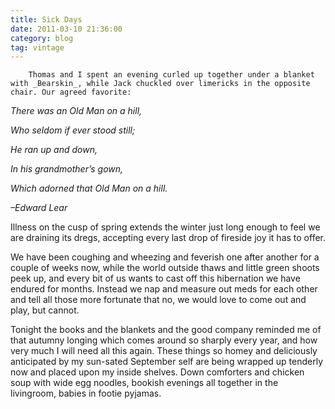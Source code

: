 ```yaml
---
title: Sick Days
date: 2011-03-10 21:36:00
category: blog
tag: vintage
---
```

        Thomas and I spent an evening curled up together under a blanket with _Bearskin_, while Jack chuckled over limericks in the opposite chair. Our agreed favorite:

_There was an Old Man on a hill,_

_Who seldom if ever stood still;_

_He ran up and down,_

_In his grandmother’s gown,_

_Which adorned that Old Man on a hill._

_–Edward Lear_

Illness on the cusp of spring extends the winter just long enough to feel we are draining its dregs, accepting every last drop of fireside joy it has to offer.

We have been coughing and wheezing and feverish one after another for a couple of weeks now, while the world outside thaws and little green shoots peek up, and every bit of us wants to cast off this hibernation we have endured for months. Instead we nap and measure out meds for each other and tell all those more fortunate that no, we would love to come out and play, but cannot.

Tonight the books and the blankets and the good company reminded me of that autumny longing which comes around so sharply every year, and how very much I will need all this again. These things so homey and deliciously anticipated by my sun-sated September self are being wrapped up tenderly now and placed upon my inside shelves. Down comforters and chicken soup with wide egg noodles, bookish evenings all together in the livingroom, babies in footie pyjamas.